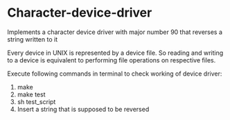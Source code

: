 # Character-device-driver
Implements a character device driver with major number 90 that reverses a string written to it

Every device in UNIX is represented by a device file. So reading and
writing to a device is equivalent to performing file operations on
respective files.

Execute following commands in terminal to check working of device driver:

1) make               
2) make test          
3) sh test_script     
4) Insert a string that is supposed to be reversed
